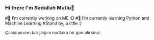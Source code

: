 ### Hi there I'm Sadullah Mutlu👋 
#🔭 I’m currently working on ME :D
#🌱 I’m currently learning Python and Machine Learning
#Stand by, a little :)

Çalışmanızın karşılığını mutlaka bir gün alırsınız.

<!--
**sadullahmutlu/sadullahmutlu** is a ✨ _special_ ✨ repository because its `README.md` (this file) appears on your GitHub profile.

Here are some ideas to get you started:


-->
